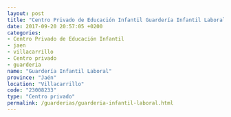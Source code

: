 ```yaml
---
layout: post
title: "Centro Privado de Educación Infantil Guardería Infantil Laboral"
date: 2017-09-20 20:57:05 +0200
categories:
- Centro Privado de Educación Infantil
- jaen
- villacarrillo
- Centro privado
- guarderia
name: "Guardería Infantil Laboral"
province: "Jaén"
location: "Villacarrillo"
code: "23008233"
type: "Centro privado"
permalink: /guarderias/guarderia-infantil-laboral.html
---
```

